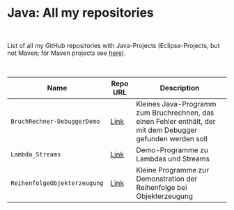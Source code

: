 # Java: All my repositories #

<br>

List of all my GitHub repositories with Java-Projects (Eclipse-Projects, but not Maven; for Maven projects see [here](TOC-maven.md)).

<br>

| Name | Repo URL | Description |
| ---- | -------- | ----------- |
| `BruchRechner-DebuggerDemo` | [Link](https://github.com/MDecker-MobileComputing/Java_BruchRechner-DebuggerDemo) | Kleines Java-Programm zum Bruchrechnen, das einen Fehler enthält, der mit dem Debugger gefunden werden soll |
| `Lambda_Streams` | [Link](https://github.com/MDecker-MobileComputing/Java_Lambda_Streams) | Demo-Programme zu Lambdas und Streams |
| `ReihenfolgeObjekterzeugung` | [Link](https://github.com/MDecker-MobileComputing/Java_ReihenfolgeObjekterzeugung) | Kleine Programme zur Demonstration der Reihenfolge bei Objekterzeugung |

<br>
